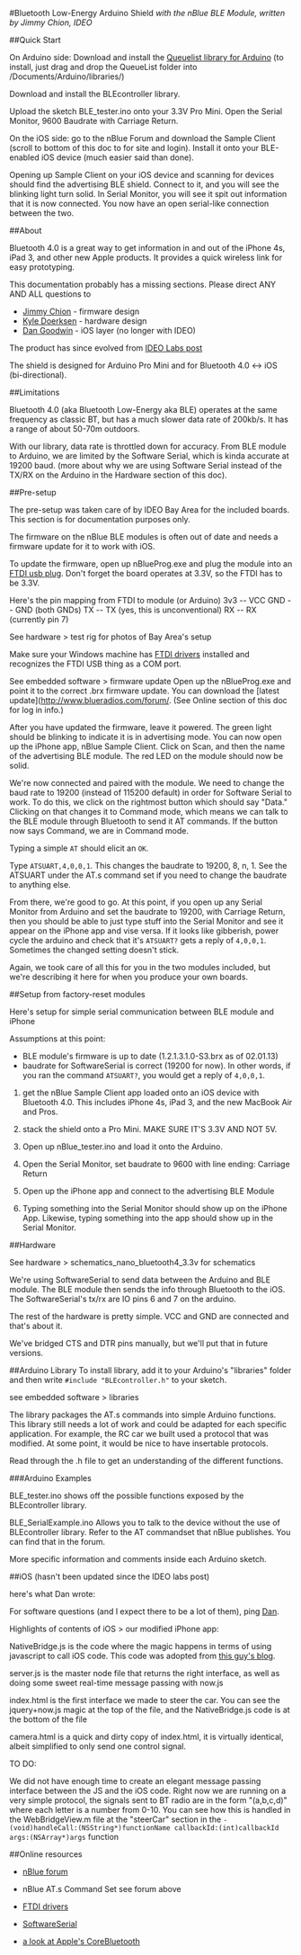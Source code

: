 #Bluetooth Low-Energy Arduino Shield
*with the nBlue BLE Module, written by Jimmy Chion, IDEO*

##Quick Start

On Arduino side:
Download and install the [Queuelist library for Arduino](http://playground.arduino.cc/Code/QueueList)
(to install, just drag and drop the QueueList folder into /Documents/Arduino/libraries/)

Download and install the BLEcontroller library.

Upload the sketch BLE_tester.ino onto your 3.3V Pro Mini. Open the Serial Monitor, 9600 Baudrate with Carriage Return.

On the iOS side:
go to the nBlue Forum and download the Sample Client (scroll to bottom of this doc to for site and login). Install it onto your BLE-enabled iOS device (much easier said than done).

Opening up Sample Client on your iOS device and scanning for devices should find the advertising BLE shield.
Connect to it, and you will see the blinking light turn solid. In Serial Monitor, you will see it spit out
information that it is now connected. You now have an open serial-like connection between the two.


##About

Bluetooth 4.0 is a great way to get information in and out of the iPhone 4s, iPad 3, and other new Apple products. It provides a quick wireless link for easy prototyping. 

This documentation probably has a missing sections. Please direct ANY AND ALL questions to

* [Jimmy Chion](jchion@ideo.com) - firmware design
* [Kyle Doerksen](kdoerksen@ideo.com) - hardware design
* [Dan Goodwin](dg@ideo.com) - iOS layer (no longer with IDEO)

The product has since evolved from [IDEO Labs post](http://labs.ideo.com/2012/07/02/bluetooth-4-0-as-a-prototyping-tool/)

The shield is designed for Arduino Pro Mini and for Bluetooth 4.0 <-> iOS (bi-directional).


##Limitations

Bluetooth 4.0 (aka Bluetooth Low-Energy aka BLE) operates at the same frequency as classic BT, but has a much slower data rate of 200kb/s. It has a range of about 50-70m outdoors.

With our library, data rate is throttled down for accuracy. From BLE module to Arduino, we are limited by the Software Serial, which is kinda accurate at 19200 baud. (more about why we are using Software Serial instead of the TX/RX on the Arduino in the Hardware section of this doc).


##Pre-setup

The pre-setup was taken care of by IDEO Bay Area for the included boards. This section is for documentation purposes only.

The firmware on the nBlue BLE modules is often out of date and needs a firmware update for it to work with iOS.

To update the firmware, open up nBlueProg.exe and plug the module into an [FTDI usb plug](http://www.sparkfun.com/products/9873). Don't forget the board operates at 3.3V, so the FTDI has to be 3.3V. 

Here's the pin mapping from FTDI to module (or Arduino)
3v3 -- VCC
GND -- GND (both GNDs)
TX -- TX (yes, this is unconventional)
RX -- RX (currently pin 7)

See hardware > test rig for photos of Bay Area's setup

Make sure your Windows machine has [FTDI drivers](http://www.ftdichip.com/Drivers/VCP.htm) installed and recognizes the FTDI USB thing as a COM port. 

See embedded software > firmware update
Open up the nBlueProg.exe and point it to the correct .brx firmware update. You can download the [latest update](http://www.blueradios.com/forum/. (See Online section of this doc for log in info.)


After you have updated the firmware, leave it powered. The green light should be blinking to indicate it is in advertising mode. You can now open up the iPhone app, nBlue Sample Client. Click on Scan, and then the name of the advertising BLE module. The red LED on the module should now be solid.

We're now connected and paired with the module. We need to change the baud rate to 19200 (instead of 115200 default) in order for Software Serial to work. To do this, we click on the rightmost button which should say "Data." Clicking on that changes it to Command mode, which means we can talk to the BLE module through Bluetooth to send it AT commands. If the button now says Command, we are in Command mode.

Typing a simple `AT` should elicit an `OK`.

Type `ATSUART,4,0,0,1`. This changes the baudrate to 19200, 8, n, 1. See the ATSUART under the AT.s command set if you need to change the baudrate to anything else.

From there, we're good to go. At this point, if you open up any Serial Monitor from Arduino and set the baudrate to 19200, with Carriage Return, then you should be able to just type stuff into the Serial Monitor and see it appear on the iPhone app and vise versa. If it looks like gibberish, power cycle the arduino and check that it's `ATSUART?` gets a reply of `4,0,0,1`. Sometimes the changed setting doesn't stick.

Again, we took care of all this for you in the two modules included, but we're describing it here for when you produce your own boards.


##Setup from factory-reset modules

Here's setup for simple serial communication between BLE module and iPhone

Assumptions at this point:
* BLE module's firmware is up to date (1.2.1.3.1.0-S3.brx as of 02.01.13)
* baudrate for SoftwareSerial is correct (19200 for now). In other words, if you ran the command `ATSUART?`, you would get a reply of `4,0,0,1`.

1. get the nBlue Sample Client app loaded onto an iOS device with Bluetooth 4.0. This includes iPhone 4s, iPad 3, and the new MacBook Air and Pros.

2. stack the shield onto a Pro Mini. MAKE SURE IT'S 3.3V AND NOT 5V.

3. Open up nBlue_tester.ino and load it onto the Arduino.

4. Open the Serial Monitor, set baudrate to 9600 with line ending: Carriage Return

5. Open up the iPhone app and connect to the advertising BLE Module

6. Typing something into the Serial Monitor should show up on the iPhone App. Likewise, typing something into the app should show up in the Serial Monitor.



##Hardware

See hardware > schematics_nano_bluetooth4_3.3v for schematics

We're using SoftwareSerial to send data between the Arduino and BLE module. The BLE module then sends the info through Bluetooth to the iOS. The SoftwareSerial's tx/rx are IO pins 6 and 7 on the arduino.

The rest of the hardware is pretty simple. VCC and GND are connected and that's about it.

We've bridged CTS and DTR pins manually, but we'll put that in future versions.


##Arduino Library
To install library, add it to your Arduino's "libraries" folder and then write `#include "BLEcontroller.h"` to your sketch.

see embedded software > libraries

The library packages the AT.s commands into simple Arduino functions. This library still needs a lot of work and could be adapted for each specific application. For example, the RC car we built used a protocol that was modified. At some point, it would be nice to have insertable protocols.

Read through the .h file to get an understanding of the different functions. 


###Arduino Examples

BLE_tester.ino
shows off the possible functions exposed by the BLEcontroller library.

BLE_SerialExample.ino
Allows you to talk to the device without the use of BLEcontroller library. Refer to the AT commandset that nBlue publishes.
You can find that in the forum.

More specific information and comments inside each Arduino sketch.


##iOS 
(hasn't been updated since the IDEO labs post)


here's what Dan wrote:

For software questions (and I expect there to be a lot of them), 
ping [Dan](dg@ideo.com). 

Highlights of contents of iOS > our modified iPhone app:

NativeBridge.js 
is the code where the magic happens in terms of using javascript 
to call iOS code. This code was adopted from [this guy's blog](http://blog.techno-barje.fr/post/2010/10/06/UIWebView-secrets-part3-How-to-properly-call-ObjectiveC-from-Javascript/).

server.js 
is the master node file that returns the right interface, 
as well as doing some sweet real-time message passing with now.js

index.html 
is the first interface we made to steer the car. You can see the jquery+now.js
magic at the top of the file, and the NativeBridge.js code is at the bottom of the file

camera.html
is a quick and dirty copy of index.html, it is virtually identical,
albeit simplified to only send one control signal.

TO DO:

We did not have enough time to create an elegant message passing interface between the JS
and the iOS code. Right now we are running on a very simple protocol, the signals sent to
BT radio are in the form "(a,b,c,d)" where each letter is a number from 0-10. You can 
see how this is handled in the WebBridgeView.m file at the "steerCar" section in the
`- (void)handleCall:(NSString*)functionName callbackId:(int)callbackId args:(NSArray*)args`
function


##Online resources

* [nBlue forum](http://www.blueradios.com/forum/)

* nBlue AT.s Command Set
see forum above

* [FTDI drivers](http://www.ftdichip.com/Drivers/VCP.htm)

* [SoftwareSerial](http://arduino.cc/hu/Reference/SoftwareSerial)

* [a look at Apple's CoreBluetooth](http://developer.apple.com/library/ios/#samplecode/TemperatureSensor/Introduction/Intro.html)



